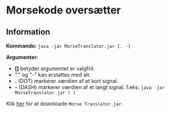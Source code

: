 # Morsekode oversætter

## Information
**Kommando:** `java -jar MorseTranslator.jar [. -]`

**Argumenter:**
- **[]** betyder argumentet er valgfrit.
- "." og "-" kan erstattes med alt.
- **.** (DOT) markerer værdien af et kort signal.
- **-** (DASH) markerer værdien af et langt signal.
f.eks: `java -jar MorseTranslator.jar ( )`

Klik <a href="https://github.com/BastianAsmussen/Morse-Translator/raw/88d8457c8854704c8d263d1f8756f28d1a2d7c0f/Morse%20Translator.jar" >her</a> for at downloade `Morse Translator.jar`.
